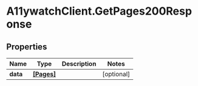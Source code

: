 # A11ywatchClient.GetPages200Response

## Properties

Name | Type | Description | Notes
------------ | ------------- | ------------- | -------------
**data** | [**[Pages]**](Pages.md) |  | [optional] 


